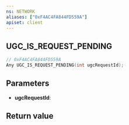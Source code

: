 ```yaml
---
ns: NETWORK
aliases: ["0xF4AC4FA844FD559A"]
apiset: client
---
```

## UGC_IS_REQUEST_PENDING

```c
// 0xF4AC4FA844FD559A
Any UGC_IS_REQUEST_PENDING(int ugcRequestId);
```


## Parameters
* **ugcRequestId**:

## Return value